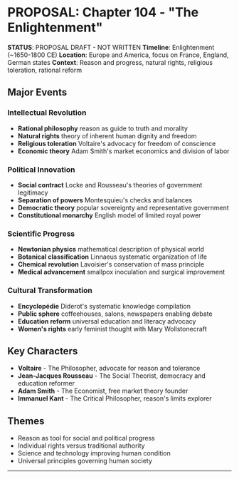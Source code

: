 # PROPOSAL: Chapter 104 - "The Enlightenment"

**STATUS**: PROPOSAL DRAFT - NOT WRITTEN
**Timeline**: Enlightenment (~1650-1800 CE)
**Location**: Europe and America, focus on France, England, German states
**Context**: Reason and progress, natural rights, religious toleration, rational reform

## Major Events
### Intellectual Revolution
- **Rational philosophy** reason as guide to truth and morality
- **Natural rights** theory of inherent human dignity and freedom
- **Religious toleration** Voltaire's advocacy for freedom of conscience
- **Economic theory** Adam Smith's market economics and division of labor

### Political Innovation
- **Social contract** Locke and Rousseau's theories of government legitimacy
- **Separation of powers** Montesquieu's checks and balances
- **Democratic theory** popular sovereignty and representative government
- **Constitutional monarchy** English model of limited royal power

### Scientific Progress
- **Newtonian physics** mathematical description of physical world
- **Botanical classification** Linnaeus systematic organization of life
- **Chemical revolution** Lavoisier's conservation of mass principle
- **Medical advancement** smallpox inoculation and surgical improvement

### Cultural Transformation
- **Encyclopédie** Diderot's systematic knowledge compilation
- **Public sphere** coffeehouses, salons, newspapers enabling debate
- **Education reform** universal education and literacy advocacy
- **Women's rights** early feminist thought with Mary Wollstonecraft

## Key Characters
- **Voltaire** - The Philosopher, advocate for reason and tolerance
- **Jean-Jacques Rousseau** - The Social Theorist, democracy and education reformer
- **Adam Smith** - The Economist, free market theory founder
- **Immanuel Kant** - The Critical Philosopher, reason's limits explorer

## Themes
- Reason as tool for social and political progress
- Individual rights versus traditional authority
- Science and technology improving human condition
- Universal principles governing human society

---
